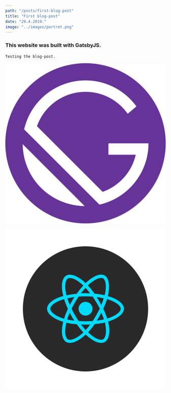 ```yaml
---
path: "/posts/first-blog-post"
title: "First blog-post"
date: "29.4.2019."
image: "../images/portret.png"
---
```


### This website was built with GatsbyJS.

```
Testing the blog-post.
```

![Gatsby logo](../images/skills/gatsby.png)

![React logo](../images/skills/react.png)
